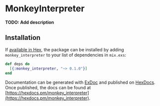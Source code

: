 # MonkeyInterpreter

**TODO: Add description**

## Installation

If [available in Hex](https://hex.pm/docs/publish), the package can be installed
by adding `monkey_interpreter` to your list of dependencies in `mix.exs`:

```elixir
def deps do
  [{:monkey_interpreter, "~> 0.1.0"}]
end
```

Documentation can be generated with [ExDoc](https://github.com/elixir-lang/ex_doc)
and published on [HexDocs](https://hexdocs.pm). Once published, the docs can
be found at [https://hexdocs.pm/monkey_interpreter](https://hexdocs.pm/monkey_interpreter).

